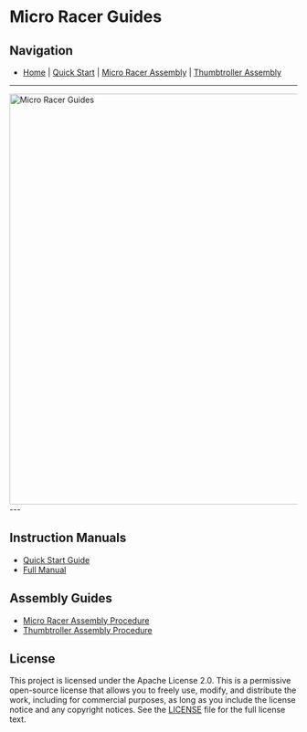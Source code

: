 # Micro Racer Guides

## Navigation
- [Home](README.md) | [Quick Start](QuickStart.md) | [Micro Racer Assembly](RacerAssembly.md) | [Thumbtroller Assembly](ThumbtrollerAssembly.md)

---

<img src="images/other/1.JPG" alt="Micro Racer Guides" width="720" />
---

## Instruction Manuals
- [Quick Start Guide](QuickStart.md)
- [Full Manual](Manual.md)

## Assembly Guides

- [Micro Racer Assembly Procedure](RacerAssembly.md)
- [Thumbtroller Assembly Procedure](ThumbtrollerAssembly.md)

## License

This project is licensed under the Apache License 2.0. This is a permissive open-source license that allows you to freely use, modify, and distribute the work, including for commercial purposes, as long as you include the license notice and any copyright notices. See the [LICENSE](LICENSE) file for the full license text.
